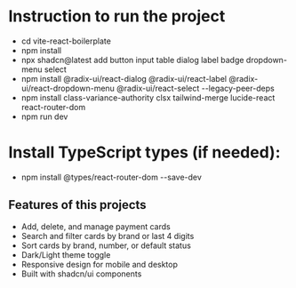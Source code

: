 # Instruction to run the project 
- cd vite-react-boilerplate 
- npm install
- npx shadcn@latest add button input table dialog label badge dropdown-menu select
- npm install @radix-ui/react-dialog @radix-ui/react-label @radix-ui/react-dropdown-menu @radix-ui/react-select --legacy-peer-deps
- npm install class-variance-authority clsx tailwind-merge lucide-react react-router-dom
- npm run dev

# Install TypeScript types (if needed):
- npm install @types/react-router-dom --save-dev


## Features of this projects
- Add, delete, and manage payment cards
- Search and filter cards by brand or last 4 digits
- Sort cards by brand, number, or default status
- Dark/Light theme toggle
- Responsive design for mobile and desktop
- Built with shadcn/ui components

